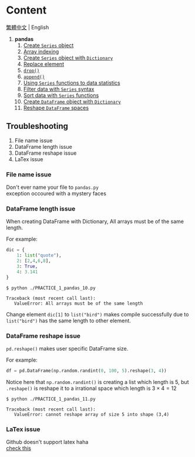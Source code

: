 # Content

[繁體中文](README.zh-TW.md) | English

1. **pandas**
   1. [Create `Series` object](./pandas/PRACTICE_1_pandas_01.py)
   2. [Array indexing](./pandas/PRACTICE_1_pandas_02.py)
   3. [Create `Series` object with `Dictionary`](./pandas/PRACTICE_1_pandas_03.py)
   4. [Replace element](./pandas/PRACTICE_1_pandas_04.py)
   5. [`drop()`](./pandas/PRACTICE_1_pandas_05.py)
   6. [`append()`](./pandas/PRACTICE_1_pandas_06.py)
   7. [Using `Series` functions to data statistics](./pandas/PRACTICE_1_pandas_07.py)
   8. [Filter data with `Series` syntax](./pandas/PRACTICE_1_pandas_08.py)
   9. [Sort data with `Series` functions](./pandas/PRACTICE_1_pandas_09.py)
   10. [Create `DataFrame` object with `Dictionary`](./pandas/PRACTICE_1_pandas_10.py)
   11. [Reshape `DataFrame` spaces](./pandas/PRACTICE_1_pandas_11.py)

## Troubleshooting

   1. File name issue
   2. DataFrame length issue
   3. DataFrame reshape issue
   4. LaTex issue

### File name issue

Don't ever name your file to `pandas.py`  
exception occoured with a mystery faces

### DataFrame length issue

When creating DataFrame with Dictionary, All arrays must be of the same length.  

For example:

```py
dic = {
    1: list("quote"),
    2: [2,4,6,8],
    3: True,
    4: 3.141
}
```

```console
$ python ./PRACTICE_1_pandas_10.py

Traceback (most recent call last):
   ValueError: All arrays must be of the same length
```

Change element `dic[1]` to `list("bird")` makes compile successfully due to `list("bird")` has the same length to other element.

### DataFrame reshape issue

`pd.reshape()` makes user specific DataFrame size.

For example:

```py
df = pd.DataFrame(np.random.randint(0, 100, 5).reshape(3, 4))
```

Notice here that `np.random.randint()` is creating a list which length is 5, but `.reshape()` is reshape it to a irrational space which length is $3\times 4=12$

```console
$ python ./PRACTICE_1_pandas_11.py

Traceback (most recent call last):
   ValueError: cannot reshape array of size 5 into shape (3,4)
```

### LaTex issue

Github doesn't support latex haha  
[check this](https://gist.github.com/a-rodin/fef3f543412d6e1ec5b6cf55bf197d7b)
